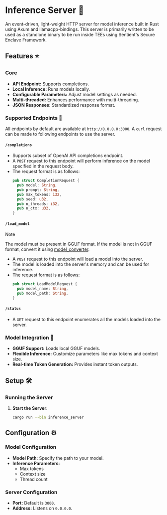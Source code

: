 # Inference Server 🚀

An event-driven, light-weight HTTP server for model inference built in Rust using Axum and llamacpp-bindings. This server is primarily written to be used as a standlone binary to be run inside TEEs using Sentient's Secure Enclave Framework.

## Features ⭐

### Core
- **API Endpoint:** Supports completions.
- **Local Inference:** Runs models locally.
- **Configurable Parameters:** Adjust model settings as needed.
- **Multi-threaded:** Enhances performance with multi-threading.
- **JSON Responses:** Standardized response format.

### Supported Endpoints 📡
All endpoints by default are available at `http://0.0.0.0:3000`. A `curl` request can be made to following endpoints to use the server.
#### `/completions` 
- Supports subset of OpenAI API completions endpoint.
- A `POST` request to this endpoint will perform inference on the model specified in the request body.
- The request format is as follows:
  ```rust
  pub struct CompletionRequest {
    pub model: String,
    pub prompt: String,
    pub max_tokens: i32,
    pub seed: u32,
    pub n_threads: i32,
    pub n_ctx: u32,
  }
  ```

#### `/load_model`
> [!NOTE]
> The model must be present in GGUF format. If the model is not in GGUF format, convert it using [model_converter](../model_converter/).
- A `POST` request to this endpoint will load a model into the server.
- The model is loaded into the server's memory and can be used for inference.
- The request format is as follows:
  ```rust
  pub struct LoadModelRequest {
    pub model_name: String,
    pub model_path: String,
  }
  ```

#### `/status`
- A `GET` request to this endpoint enumerates all the models loaded into the server.


### Model Integration 🧠
- **GGUF Support:** Loads local GGUF models.
- **Flexible Inference:** Customize parameters like max tokens and context size.
- **Real-time Token Generation:** Provides instant token outputs.

## Setup 🛠️

### Running the Server
1. **Start the Server:**
    ```bash
    cargo run --bin inference_server
    ```
## Configuration ⚙️

### Model Configuration
- **Model Path:** Specify the path to your model.
- **Inference Parameters:**
  - Max tokens
  - Context size
  - Thread count

### Server Configuration
- **Port:** Default is `3000`.
- **Address:** Listens on `0.0.0.0`.